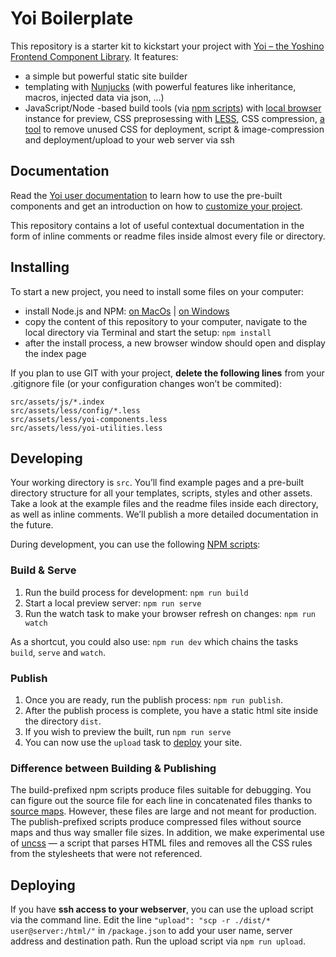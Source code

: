 # Yoi Boilerplate

This repository is a starter kit to kickstart your project with [Yoi – the Yoshino Frontend Component Library](https://github.com/yoshino-digital/yoi). It features:

* a simple but powerful static site builder
* templating with [Nunjucks](https://mozilla.github.io/nunjucks/) (with powerful features like inheritance, macros, injected data via json, …)
* JavaScript/Node -based build tools (via [npm scripts](https://docs.npmjs.com/misc/scripts)) with [local browser](https://browsersync.io) instance for preview, CSS preprosessing with [LESS](http://lesscss.org), CSS compression, [a tool](https://github.com/uncss/uncss) to remove unused CSS for deployment, script & image-compression and deployment/upload to your web server via ssh

## Documentation

Read the [Yoi user documentation](https://yoshino-digital.github.io/yoi/start/) to learn how to use the pre-built components and get an introduction on how to [customize your project](https://yoshino-digital.github.io/yoi/start/customizing.html).

This repository contains a lot of useful contextual documentation in the form of inline comments or readme files inside almost every file or directory.

## Installing

To start a new project, you need to install some files on your computer:

- install Node.js and NPM: [on MacOs](https://treehouse.github.io/installation-guides/mac/node-mac.html) | [on Windows](https://treehouse.github.io/installation-guides/windows/node-windows.html)
- copy the content of this repository to your computer, navigate to the local directory via Terminal and start the setup: `npm install`
- after the install process, a new browser window should open and display the index page

If you plan to use GIT with your project, **delete the following lines** from your .gitignore file (or your configuration changes won’t be commited):

    src/assets/js/*.index
    src/assets/less/config/*.less
    src/assets/less/yoi-components.less
    src/assets/less/yoi-utilities.less

## Developing

Your working directory is `src`. You’ll find example pages and a pre-built directory structure for all your templates, scripts, styles and other assets. Take a look at the example files and the readme files inside each directory, as well as inline comments. We’ll publish a more detailed documentation in the future.

During development, you can use the following [NPM scripts](https://docs.npmjs.com/misc/scripts):

### Build & Serve

1. Run the build process for development: `npm run build`
2. Start a local preview server: `npm run serve`
3. Run the watch task to make your browser refresh on changes: `npm run watch`

As a shortcut, you could also use: `npm run dev` which chains the tasks `build`, `serve` and `watch`.

### Publish

1. Once you are ready, run the publish process: `npm run publish`.
2. After the publish process is complete, you have a static html site inside the directory `dist`.
3. If you wish to preview the built, run `npm run serve`
4. You can now use the `upload` task to [deploy](#deploying) your site.

### Difference between Building & Publishing

The build-prefixed npm scripts produce files suitable for debugging. You can figure out the source file for each line in concatenated files thanks to [source maps](http://blog.teamtreehouse.com/introduction-source-maps). However, these files are large and not meant for production.
The publish-prefixed scripts produce compressed files without source maps and thus way smaller file sizes. In addition, we make experimental use of [uncss](https://github.com/giakki/uncss) &mdash; a script that parses HTML files and removes all the CSS rules from the stylesheets that were not referenced.

## Deploying

If you have **ssh access to your webserver**, you can use the upload script via the command line. Edit the line `"upload": "scp -r ./dist/* user@server:/html/"` in `/package.json` to add your user name, server address and destination path. Run the upload script via `npm run upload`.